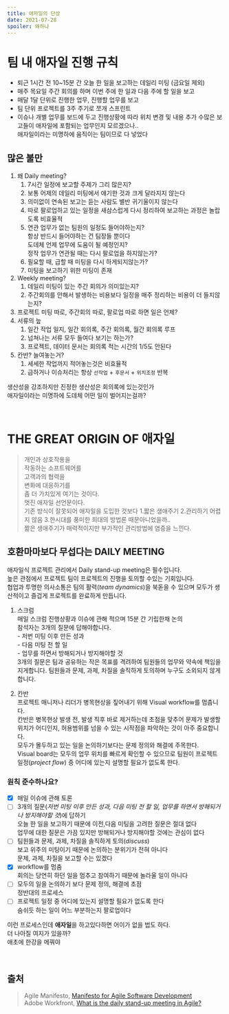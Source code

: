 ```yaml
---
title: 애자일의 단상
date: 2021-07-28
spoiler: 왜하냐
---
```


# 팀 내 애자일 진행 규칙
- 퇴근 1시간 전 10\~15분 간 오늘 한 일을 보고하는 데일리 미팅 (금요일 제외)
- 매주 목요일 주간 회의를 하며 이번 주에 한 일과 다음 주에 할 일을 보고
- 매달 1달 단위로 진행한 업무, 진행할 업무를 보고
- 팀 단위 프로젝트를 3주 주기로 쪼개 스프린트
- 이슈나 개별 업무를 보드에 두고 진행상황에 따라 위치 변경 및 내용 추가
수많은 보고들이 애자일에 포함되는 업무인지 모르겠으나..  
애자일이라는 미명하에 움직이는 팀이므로 다 넣었다  

## 많은 불만
1. 왜 Daily meeting?
    1. 7시간 일정에 보고할 주제가 그리 많은지?
    1. 보통 어제의 데일리 미팅에서 얘기한 것과 크게 달라지지 않는다
    1. 의미없이 연속된 보고는 듣는 사람도 별반 귀기울이지 않는다
    1. 따로 팔로업하고 있는 일정을 새삼스럽게 다시 정리하여 보고하는 과정은 놀랍도록 비효율적
    1. 연관 업무가 없는 팀원의 일정도 들어야하는지?  
        항상 반드시 들어야하는 건 팀장들 뿐이다  
        도데체 언제 업무에 도움이 될 예정인지?  
        정작 업무가 연관될 때는 다시 팔로업을 하지않는가?   
    1. 필요할 때, 급할 때 미팅을 다시 하게되지않는가?
    1. 미팅을 보고하기 위한 미팅이 존재
1. Weekly meeting?
    1. 데일리 미팅이 있는 주간 회의가 의미있는지?
    1. 주간회의를 안해서 발생하는 비용보다 일정을 매주 정리하는 비용이 더 들지않는지?
1. 프로젝트 미팅 따로, 주간회의 따로, 팔로업 따로 하면 일은 언제?
1. 서류의 늪
    1. 일간 작업 일지, 일간 회의록, 주간 회의록, 월간 회의록 루프
    1. 넘쳐나는 서류 모두 들여다 보기는 하는가?
    1. 프로젝트, 데이터 문서는 회의록 적는 시간의 1/5도 안된다
1. 칸반? 늘여놓는거?
    1. 세세한 작업까지 적어놓는것은 비효율적
    1. 급하거나 이슈처리는 항상 `선작업` + `후문서` + `위치조정` 반복

생산성을 강조하지만 진정한 생산성은 회의록에 있는것인가  
애자일이라는 미명하에 도데체 어떤 일이 벌어지는걸까?  

&nbsp;

# THE GREAT ORIGIN OF 애자일
> 개인과 상호작용을  
> 작동하는 소프트웨어를  
> 고객과의 협력을  
> 변화에 대응하기를  
> 좀 더 가치있게 여기는 것이다.  
멋진 애자일 선언문이다.  
기존 방식이 잘못되어 애자일을 도입한 것보다 1.짧은 생애주기 2.관리하기 어렵지 않음 3.한시대를 풍미한 희대의 방법론 때문아니었을까..  
짦은 생애주기가 매력적이지만 부가적인 관리방법에 염증을 느낀다.   

## 호환마마보다 무섭다는 DAILY MEETING
애자일식 프로젝트 관리에서 Daily stand-up meeting은 필수입니다.  
높은 관점에서 프로젝트 팀이 프로젝트의 진행을 토의할 수있는 기회입니다.  
협업과 투명한 의사소통은 팀의 활력(_team dynamics_)을 북돋을 수 있으며 모두가 생산적이고 즐겁게 프로젝트를 완료하게 만듭니다.  

1. 스크럼  
    매일 스크럼 진행상황과 이슈에 관해 적으며 15분 간 기립한채 논의  
    참석자는 3개의 질문에 답해야합니다.  
        - 저번 미팅 이후 만든 성과  
        - 다음 미팅 전 할 일  
        - 업무를 하면서 방해되거나 방지해야할 것  
    3개의 질문은 팀과 공유하는 작은 목표를 격려하여 팀원들의 업무와 약속에 책임을 지게합니다. 팀원들과 문제, 과제, 차질을 솔직하게 토의하며 누구도 소외되지 않게 합니다.

2. 칸반  
    프로젝트 매니저나 리더가 병목현상을 짚어내기 위해 Visual workflow를 멈춥니다.  
    칸반은 병목현상 발생 전, 발생 직후 바로 제거하는데 초점을 맞추어 문제가 발생할 위치가 어디인지, 허용범위를 넘을 수 있는 시작점을 파악하는 것이 아주 중요합니다.  
    모두가 몰두하고 있는 일을 논의하기보다는 문제 정의와 해결에 주목한다.  
    Visual board는 모두의 업무 위치를 빠르게 확인할 수 있으므로 팀원이 프로젝트 일정(_project flow_) 중 어디에 있는지 설명할 필요가 없도록 한다.  

### 원칙 준수하나요?
- [x] 매일 이슈에 관해 토론
- [ ] 3개의 질문(_저번 미팅 이후 만든 성과, 다음 미팅 전 할 일, 업무를 하면서 방해되거나 방지해야할 것_)에 답하기  
    오늘 한 일을 보고하기 때문에 이전,다음 미팅을 고려한 질문은 절대 없다  
    업무에 대한 질문은 가끔 있지만 방해되거나 방지해야할 것에는 관심이 없다
- [ ] 팀원들과 문제, 과제, 차질을 솔직하게 토의(_discuss_)  
    보고 위주의 미팅이기 때문에 논의하는 분위기가 전혀 아니다  
    문제, 과제, 차질을 보고할 수는 있겠다
- [x] workflow를 멈춤  
    회의는 당연히 하던 일을 멈추고 참여하기 때문에 놀라울 일이 아니다
- [ ] 모두의 일을 논의하기 보다 문제 정의, 해결에 초점  
    정반대의 프로세스
- [ ] 프로젝트 일정 중 어디에 있는지 설명할 필요가 없도록 한다  
    숨쉬듯 하는 일이 어느 부분하는지 팔로업이다

이런 프로세스인데 **애자일**을 하고있다하면 어이가 없을 법도 하다.  
더 나아질 여지가 있을까?  
애초에 한강을 메꿔야

&nbsp;

## 출처
> Agile Manifesto, [Manifesto for Agile Software Development](https://agilemanifesto.org/)  
> Adobe Workfront, [What is the daily stand-up meeting in Agile?](https://www.workfront.com/project-management/methodologies/agile/daily-stand-up)